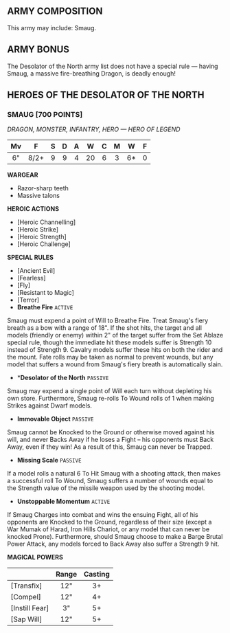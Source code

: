 ﻿## ARMY COMPOSITION

This army may include: Smaug.

## ARMY BONUS

The Desolator of the North army list does not have a special rule — having Smaug, a massive fire-breathing Dragon, is deadly enough!

## HEROES OF THE DESOLATOR OF THE NORTH

<div class="unitCard" markdown>

### SMAUG [700 POINTS]
*DRAGON, MONSTER, INFANTRY, HERO — HERO OF LEGEND*

| Mv | F | S | D | A | W | C | M | W | F |
|:--:|:--:|:-:|:-:|:-:|:-:|:-:|:-:|:-:|:-:|
| 6" | 8/2+ | 9 | 9 | 4 | 20 | 6 | 3 | 6* | 0 |

**WARGEAR**

- Razor-sharp teeth
- Massive talons

**HEROIC ACTIONS**

- [Heroic Channelling]
- [Heroic Strike]
- [Heroic Strength]
- [Heroic Challenge]

**SPECIAL RULES**

- [Ancient Evil]
- [Fearless]
- [Fly]
- [Resistant to Magic]
- [Terror]
- **Breathe Fire** `ACTIVE`

Smaug must expend a point of Will to Breathe Fire. Treat Smaug's fiery breath as a bow with a range of 18". If the shot hits, the target and all models (friendly or enemy) within 2" of the target suffer from the Set Ablaze special rule, though the immediate hit these models suffer is Strength 10 instead of Strength 9. Cavalry models suffer these hits on both the rider and the mount. Fate rolls may be taken as normal to prevent wounds, but any model that suffers a wound from Smaug's fiery breath is
automatically slain.

- ***Desolator of the North** `PASSIVE`

Smaug may expend a single point of Will each turn without depleting his own store. Furthermore, Smaug re-rolls To Wound rolls of 1 when making Strikes against Dwarf models.

- **Immovable Object** `PASSIVE`

Smaug cannot be Knocked to the Ground or otherwise moved against his will, and never Backs Away if he loses a Fight – his opponents must Back Away, even if they win! As a result of this, Smaug can never be Trapped.

- **Missing Scale** `PASSIVE`

If a model rolls a natural 6 To Hit Smaug with a shooting attack, then makes a successful roll To Wound, Smaug suffers a number of wounds equal to the Strength value of the missile weapon used by the shooting model.

- **Unstoppable Momentum** `ACTIVE`

If Smaug Charges into combat and wins the ensuing Fight, all of his opponents are Knocked to the Ground, regardless of their size (except a War Mumak of Harad, Iron Hills Chariot, or any model that can never be knocked Prone). Furthermore, should Smaug choose to make a Barge Brutal Power Attack, any models forced to Back Away also suffer a Strength 9 hit.

**MAGICAL POWERS**

| | **Range** | **Casting** |
|---------------------|:---------:|:-----------:|
|   [Transfix]    |  12"  |   3+   |
|    [Compel]    |  12"  |   4+   |
|  [Instill Fear]   |  3"   |   5+   |
|   [Sap Will]    |  12"  |   5+   |

</div>